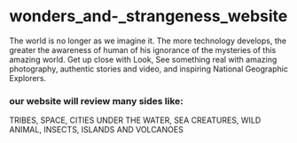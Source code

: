 # wonders_and-_strangeness_website
The world is no longer as we imagine it. The more technology develops, the greater the awareness of human of his ignorance of the mysteries of this amazing world. Get up close with Look, See something real with amazing photography, authentic stories and video, and inspiring National Geographic Explorers.

### our website will review many sides like:
TRIBES, SPACE, CITIES UNDER THE WATER, SEA CREATURES, WILD ANIMAL, INSECTS, ISLANDS AND VOLCANOES
